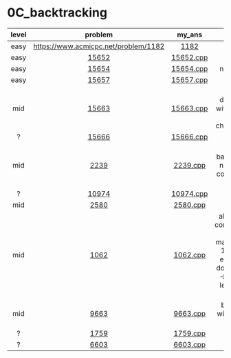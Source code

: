 # 0C_backtracking
| level | problem | my_ans | hint |
| :--: | :--: | :--: | :--: |
| easy | <https://www.acmicpc.net/problem/1182> | [1182](./1182/1182.cpp) | `i << n`|
| easy | [15652](https://www.acmicpc.net/problem/15652) | [15652.cpp](./15652/15652.cpp) |  |
| easy | [15654](https://www.acmicpc.net/problem/15654) | [15654.cpp](./15654/15654.cpp) | n queeens. |
| easy | [15657](https://www.acmicpc.net/problem/15657) | [15657.cpp](./15657/15657.cpp) |  |
| mid | [15663](https://www.acmicpc.net/problem/15663) | [15663.cpp](./15663/15663.cpp) | detect duplication with local var prev. check_int_arr |
| ? | [15666](https://www.acmicpc.net/problem/15666) | [15666.cpp](./15666/15666.cpp) |  |
| mid | [2239](https://www.acmicpc.net/problem/2239) | [2239.cpp](./2239/2239.cpp) | sudoku. backtracking needs data copy and dfs with it. |
| ? | [10974](https://www.acmicpc.net/problem/10974) | [10974.cpp](./10974/10974.cpp) |  |
| mid | [2580](https://www.acmicpc.net/problem/2580) | [2580.cpp](./2580/2580.cpp) |  |
| mid | [1062](https://www.acmicpc.net/problem/1062) | [1062.cpp](./1062/1062.cpp) | all alphabet combinations.-> bits masking. bug 1) char hit expression doesn't work -> fix : shift left vs shift right |
| mid | [9663](https://www.acmicpc.net/problem/9663) | [9663.cpp](./10974/10974.cpp) | be careful with row, col iteration. |
| ? | [1759](https://www.acmicpc.net/problem/1759) | [1759.cpp](./1759/1759.cpp) |  |
| ? | [6603](https://www.acmicpc.net/problem/6603) | [6603.cpp](./6603/6603.cpp) |  |
